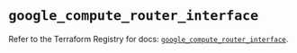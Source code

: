 # `google_compute_router_interface`

Refer to the Terraform Registry for docs: [`google_compute_router_interface`](https://registry.terraform.io/providers/hashicorp/google/6.18.0/docs/resources/compute_router_interface).
